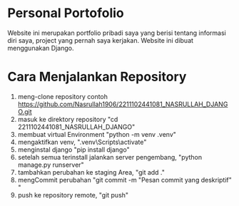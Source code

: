 # Personal Portofolio
Website ini merupakan portfolio pribadi saya yang berisi tentang informasi diri saya, project yang pernah saya kerjakan. Website ini dibuat menggunakan Django.
# Cara Menjalankan Repository
1. meng-clone repository contoh https://github.com/Nasrullah1906/2211102441081_NASRULLAH_DJANGO.git
2. masuk ke direktory repository "cd 2211102441081_NASRULLAH_DJANGO"
3. membuat virtual Environment "python -m venv .venv"
4. mengaktifkan venv,
 ".venv\Scripts\activate"
5. menginstal django  "pip install django"
6. setelah semua terinstall jalankan server pengembang, "python manage.py runserver"
7. tambahkan perubahan ke staging Area, "git add ."
8. mengCommit perubahan "git commit -m "Pesan commit yang deskriptif" "
9. push ke repository remote, "git push" 
